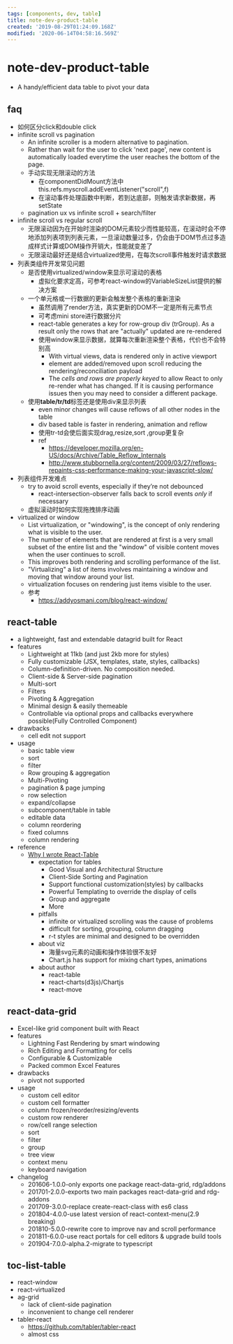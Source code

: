 ```yaml
---
tags: [components, dev, table]
title: note-dev-product-table
created: '2019-08-29T01:24:09.168Z'
modified: '2020-06-14T04:58:16.569Z'
---
```


# note-dev-product-table
- A handy/efficient data table to pivot your data

## faq
- 如何区分click和double click
- infinite scroll vs pagination
    - An infinite scroller is a modern alternative to pagination.
    - Rather than wait for the user to click 'next page', new content is automatically loaded everytime the user reaches the bottom of the page. 
    - 手动实现无限滚动的方法
        - 在componentDidMount方法中this.refs.myscroll.addEventListener("scroll",f)
        - 在滚动事件处理函数中判断，若到达底部，则触发请求新数据，再setState
    - pagination ux vs infinite scroll + search/filter
- infinite scroll vs regular scroll
    - 无限滚动因为在开始时渲染的DOM元素较少而性能较高，在滚动时会不停地添加列表项到列表元素，一旦滚动数量过多，仍会由于DOM节点过多造成样式计算或DOM操作开销大，性能就变差了
    - 无限滚动最好还是结合virtualized使用，在每次scroll事件触发时请求数据
- 列表类组件开发常见问题
    - 是否使用virtualized/window来显示可滚动的表格
        - 虚拟化要求定高，可参考react-window的VariableSizeList提供的解决方案
    - 一个单元格或一行数据的更新会触发整个表格的重新渲染
        - 虽然调用了render方法，真实更新的DOM不一定是所有元素节点
        - 可考虑mini store进行数据分片
        - react-table generates a key for row-group div (trGroup). As a result only the rows that are "actually" updated are re-rendered
        - 使用window来显示数据，就算每次重新渲染整个表格，代价也不会特别高
            - With virtual views, data is rendered only in active viewport 
            - element are added/removed upon scroll reducing the rendering/reconciliation payload
            - The *cells and rows are properly keyed* to allow React to only re-render what has changed. If it is causing performance issues then you may need to consider a different package.
    - 使用**table/tr/td**标签还是使用div来显示列表
        - even minor changes will cause reflows of all other nodes in the table
        - div based table is faster in rendering, animation and reflow
        - 使用tr-td会使后面实现drag,resize,sort ,group更复杂
        - ref
            - https://developer.mozilla.org/en-US/docs/Archive/Table_Reflow_Internals
            - http://www.stubbornella.org/content/2009/03/27/reflows-repaints-css-performance-making-your-javascript-slow/
- 列表组件开发难点
    - try to avoid scroll events, especially if they’re not debounced
        - react-intersection-observer falls back to scroll events *only* if necessary
    - 虚拟滚动时如何实现拖拽排序动画
- virtualized or window
    - List virtualization, or "windowing", is the concept of only rendering what is visible to the user. 
    - The number of elements that are rendered at first is a very small subset of the entire list and the "window" of visible content moves when the user continues to scroll. 
    - This improves both rendering and scrolling performance of the list.
    - "Virtualizing" a list of items involves maintaining a window and moving that window around your list. 
    - virtualization focuses on rendering just items visible to the user.
    - 参考
        - https://addyosmani.com/blog/react-window/


## react-table
- a lightweight, fast and extendable datagrid built for React
- features
    - Lightweight at 11kb (and just 2kb more for styles)
    - Fully customizable (JSX, templates, state, styles, callbacks)
    - Column-definition-driven. No composition needed.
    - Client-side & Server-side pagination
    - Multi-sort
    - Filters
    - Pivoting & Aggregation
    - Minimal design & easily themeable
    - Controllable via optional props and callbacks everywhere possible(Fully Controlled Component)
- drawbacks
    - cell edit not support 
- usage
    - basic table view
    - sort
    - filter
    - Row grouping & aggregation
    - Multi-Pivoting
    - pagination & page jumping
    - row selection
    - expand/collapse
    - subcomponent/table in table
    - editable data
    - column reordering
    - fixed columns
    - column rendering
- reference
    - [Why I wrote React-Table](https://medium.com/@tannerlinsley/why-i-wrote-react-table-and-the-problems-it-has-solved-for-nozzle-others-445c4e93d4a8#.axza4ixba)
        - expectation for tables
            - Good Visual and Architectural Structure
            - Client-Side Sorting and Pagination
            - Support functional customization(styles) by callbacks
            - Powerful Templating to override the display of cells
            - Group and aggregate
            - More
        - pitfalls
            - infinite or virtualized scrolling was the cause of problems
            -  difficult for sorting, grouping, column dragging
            -  r-t styles are minimal and designed to be overridden
        - about viz
            - 海量svg元素的动画和操作体验很不友好
            - Chart.js has support for mixing chart types, animations
        - about author
            - react-table
            - react-charts(d3js)/Chartjs
            - react-move


## react-data-grid
- Excel-like grid component built with React
- features
    - Lightning Fast Rendering by smart windowing 
    - Rich Editing and Formatting for cells
    - Configurable & Customizable
    - Packed common Excel Features
- drawbacks
    - pivot not supported
- usage
    - custom cell editor
    - custom cell formatter
    - column frozen/reorder/resizing/events
    - custom row renderer
    - row/cell range selection
    - sort
    - filter
    - group
    - tree view
    - context menu
    - keyboard navigation
- changelog
    - 201606-1.0.0-only exports one package react-data-grid, rdg/addons
    - 201701-2.0.0-exports two main packages react-data-grid and rdg-addons
    - 201709-3.0.0-replace create-react-class with es6 class
    - 201804-4.0.0-use latest version of react-context-menu(2.9 breaking)
    - 201810-5.0.0-rewrite core to improve nav and scroll performance 
    - 201811-6.0.0-use react portals for cell editors & upgrade build tools
    - 201904-7.0.0-alpha.2-migrate to typescript

## toc-list-table
- react-window
- react-virtualized
- ag-grid
    - lack of client-side pagination
    - inconvenient to change cell renderer
- tabler-react
    - https://github.com/tabler/tabler-react
    - almost css 

